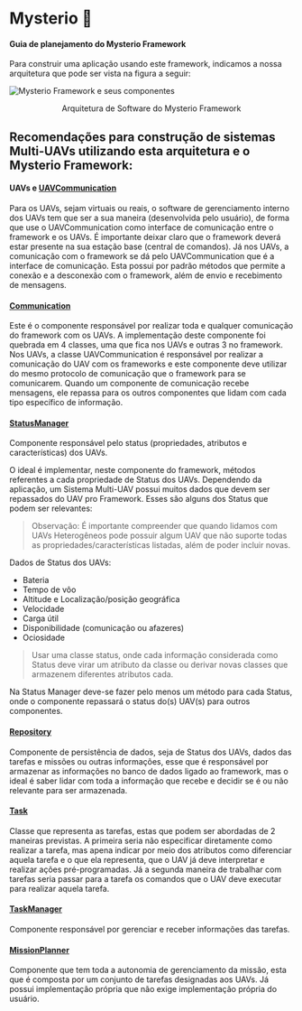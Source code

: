 # Mysterio 👾
#### Guia de planejamento do Mysterio Framework

Para construir uma aplicação usando este framework, indicamos a nossa arquitetura que pode ser vista na figura a seguir:

![Mysterio Framework e seus componentes](https://github.com/savionasc/mysterio/blob/main/UAV%20architecture-Componente.png)

<p style="text-align: center;">Arquitetura de Software do Mysterio Framework</p>

## Recomendações para construção de sistemas Multi-UAVs utilizando esta arquitetura e o Mysterio Framework:

#### UAVs e [UAVCommunication](https://github.com/savionasc/mysterio/blob/main/src/communication/UAVCommunication.h)
Para os UAVs, sejam virtuais ou reais, o software de gerenciamento interno dos UAVs tem que ser a sua maneira (desenvolvida pelo usuário), de forma que use o UAVCommunication como interface de comunicação entre o framework e os UAVs. É importante deixar claro que o framework deverá estar presente na sua estação base (central de comandos). Já nos UAVs, a comunicação com o framework se dá pelo UAVCommunication que é a interface de comunicação. Esta possui por padrão métodos que permite a conexão e a desconexão com o framework, além de envio e recebimento de mensagens.

#### [Communication](https://github.com/savionasc/mysterio/blob/main/src/communication/)
Este é o componente responsável por realizar toda e qualquer comunicação do framework com os UAVs. A implementação deste componente foi quebrada em 4 classes, uma que fica nos UAVs e outras 3 no framework. Nos UAVs, a classe UAVCommunication é responsável por realizar a comunicação do UAV com os frameworks e este componente deve utilizar do mesmo protocolo de comunicação que o framework para se comunicarem. Quando um componente de comunicação recebe mensagens, ele repassa para os outros componentes que lidam com cada tipo específico de informação.

#### [StatusManager](https://github.com/savionasc/mysterio/blob/main/src/status/StatusManager.h)

Componente responsável pelo status (propriedades, atributos e características) dos UAVs.

O ideal é implementar, neste componente do framework, métodos referentes a cada propriedade de Status dos UAVs. Dependendo da aplicação, um Sistema Multi-UAV possui muitos dados que devem ser repassados do UAV pro Framework. Esses são alguns dos Status que podem ser relevantes:

> Observação: É importante compreender que quando lidamos com UAVs Heterogêneos pode possuir algum UAV que não suporte todas as propriedades/características listadas, além de poder incluir novas.

Dados de Status dos UAVs:
* Bateria
* Tempo de vôo
* Altitude e Localização/posição geográfica
* Velocidade
* Carga útil
* Disponibilidade (comunicação ou afazeres)
* Ociosidade

> Usar uma classe status, onde cada informação considerada como Status deve virar um atributo da classe ou derivar novas classes que armazenem diferentes atributos cada.

Na Status Manager deve-se fazer pelo menos um método para cada Status, onde o componente repassará o status do(s) UAV(s) para outros componentes.

#### [Repository](https://github.com/savionasc/mysterio/blob/main/src/database/Repository.h)
Componente de persistência de dados, seja de Status dos UAVs, dados das tarefas e missões ou outras informações, esse que é responsável por armazenar as informações no banco de dados ligado ao framework, mas o ideal é saber lidar com toda a informação que recebe e decidir se é ou não relevante para ser armazenada.

#### [Task](https://github.com/savionasc/mysterio/blob/main/src/mission/Task.h)
Classe que representa as tarefas, estas que podem ser abordadas de 2 maneiras previstas. A primeira seria não especificar diretamente como realizar a tarefa, mas apena indicar por meio dos atributos como diferenciar aquela tarefa e o que ela representa, que o UAV já deve interpretar e realizar ações pré-programadas. Já a segunda maneira de trabalhar com tarefas seria passar para a tarefa os comandos que o UAV deve executar para realizar aquela tarefa.

#### [TaskManager](https://github.com/savionasc/mysterio/blob/main/src/taskmanager/TaskManager.h)
Componente responsável por gerenciar e receber informações das tarefas.

#### [MissionPlanner](https://github.com/savionasc/mysterio/blob/main/src/mission/MissionPlanner.h)
Componente que tem toda a autonomia de gerenciamento da missão, esta que é composta por um conjunto de tarefas designadas aos UAVs. Já possui implementação própria que não exige implementação própria do usuário.